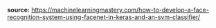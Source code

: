 **source:** https://machinelearningmastery.com/how-to-develop-a-face-recognition-system-using-facenet-in-keras-and-an-svm-classifier/
